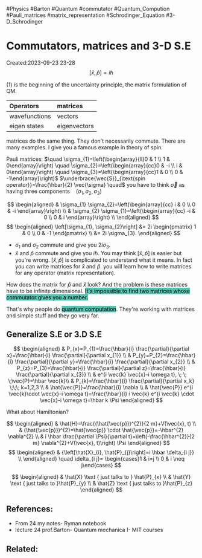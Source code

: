#Physics #Barton #Quantum #commutator #Quantum_Compution #Pauli_matrices #matrix_representation #Schrodinger_Equation #3-D_Schrodinger
# Commutators, matrices and 3-D S.E
Created:2023-09-23 23-28
$$
\begin{equation*}
[\hat{x}, \hat{p}]=i \hbar \tag{1}
\end{equation*}
$$

$(1)$ is the beginning of the uncertainty principle, the matrix formulation of QM.

| Operators     | matrices     |
| :------------ | :----------- |
| wavefunctions | vectors      |
| eigen states  | eigenvectors |

matrices do the same thing. They don't necessarily commute. There are many examples. I give you a famous example in theory of spin.

Pauli matrices: $\quad \sigma_{1}=\left(\begin{array}{ll}0 & 1 \\ 1 & 0\end{array}\right) \quad \sigma_{2}=\left(\begin{array}{cc}0 & -i \\ i & 0\end{array}\right) \quad \sigma_{3}=\left(\begin{array}{cc}1 & 0 \\ 0 & -1\end{array}\right)$
$\underbrace{\vec{S}}_{\text{spin operator}}=\frac{\hbar}{2} \vec{\sigma} \quad$ you have to think $\vec{\sigma}$ as having three components$\quad\left(\sigma_{1}, \sigma_{2}, \sigma_{3}\right)$
 

$$
\begin{aligned}
& \sigma_{1} \sigma_{2}=\left(\begin{array}{cc}
i & 0 \\
0 & -i
\end{array}\right) \\
& \sigma_{2} \sigma_{1}=\left(\begin{array}{cc}
-i & 0 \\
0 & i
\end{array}\right) \\
\end{aligned}
$$
$$
\begin{aligned}
\left[\sigma_{1}, \sigma_{2}\right] &= 2i 
\begin{pmatrix}
1 & 0 \\
0 & -1
\end{pmatrix} \\
&= 2i \sigma_{3}.
\end{aligned}
$$

- $\sigma_{1}$ and $\sigma_{2}$ commute and give you $2 i \sigma_{3}$.
- $\hat{x}$ and $\hat{p}$ commute and give you $i \hbar$.
You may think $[\hat{x}, \hat{p}]$ is easier but you're wrong. $[\hat{x}, \hat{p}]$ is complicated to understand what it means. In fact you can write matrices for $\hat{x}$ and $\hat{p}$. you will learn how to write matrices for any operator (matrix representation).

How does the matrix for $\hat{p}$ and $\hat{x}$ look?
And the problem is these matrices have to be infinite dimensional. <mark style="background: #55C5B2;">It's impossible to find two matrices whose commutator gives you a number.</mark>

That's why people do <mark style="background: #55C5B2;">quantum computation</mark>. They're working with matrices and simple stuff and they go very far.

## Generalize S.E or 3.D S.E

$$
\begin{aligned}
& P_{x}=P_{1}=\frac{\hbar}{i} \frac{\partial}{\partial x}=\frac{\hbar}{i} \frac{\partial}{\partial x_{1}} \\
& P_{y}=P_{2}=\frac{\hbar}{i} \frac{\partial}{\partial y}=\frac{\hbar}{i} \frac{\partial}{\partial x_{2}} \\
& P_{z}=P_{3}=\frac{\hbar}{i} \frac{\partial}{\partial z}=\frac{\hbar}{i} \frac{\partial}{\partial x_{3}} \\
& e^{i \vec{k} \vec{x}-i \omega t}, \; \; \;\vec{P}=\hbar \vec{k}\\
& P_{k}=\frac{\hbar}{i} \frac{\partial}{\partial x_k} \;\;\; k=1,2,3 \\
& \hat{\vec{P}}=\frac{\hbar}{i} \nabla \\
& \hat{\vec{P}} e^{i \vec{k}\cdot \vec{x}-i \omega t}=\frac{\hbar}{i} i \vec{k} e^{i \vec{k} \cdot \vec{x}-i \omega t}=\hbar k \Psi
\end{aligned}
$$

What about Hamiltonian?

$$
\begin{aligned}
& \hat{H}=\frac{(\hat{\vec{p}})^{2}}{2 m}+V(\vec{x}, t) \\
& (\hat{\vec{p}})^{2}=\hat{\vec{p}} \cdot \hat{\vec{p}}=-\hbar^{2} \nabla^{2} \\
& i \hbar \frac{\partial \Psi}{\partial t}=\left(-\frac{\hbar^{2}}{2 m} \nabla^{2}+V(\vec{x}, t)\right) \Psi
\end{aligned}
$$
$$
\begin{aligned}
& {\left[\hat{X}_{i}, \hat{P}_{j}\right]=i \hbar \delta_{i j}} \\
\end{aligned} \quad \delta_{i j}= \begin{cases}1 & i=j \\
0 & i \neq j\end{cases}
$$

$$
\begin{aligned}
& \hat{X} \text { just talks to } \hat{P}_{x} \\
& \hat{Y} \text { just talks to }\hat{P}_{y} \\
& \hat{Z} \text { just talks to }\hat{P}_{z}
\end{aligned}
$$



## References:
- From 24 my notes- Ryman notebook
- lecture 24 prof.Barton- Quantum mechanica I- MIT courses

## Related:



